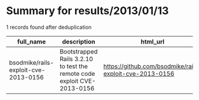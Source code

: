 
# Summary for results/2013/01/13
    
1 records found after deduplication

| full_name | description | html_url | matched_list | matched_count | pushed_at | size | stargazers_count | language | forks_count | vul_ids |
|--------------------------------------|-------------------------------------------------------------------------|---------------------------------------------------------|----------------------|-----------------|---------------------------|--------|--------------------|------------|---------------|-------------------|
| bsodmike/rails-exploit-cve-2013-0156 | Bootstrapped Rails 3.2.10 to test the remote code exploit CVE-2013-0156 | https://github.com/bsodmike/rails-exploit-cve-2013-0156 | ['cve-2', 'exploit'] | 2 | 2013-01-13 09:27:27+00:00 | 176 | 5 | Ruby | 4 | ['CVE-2013-0156'] |
